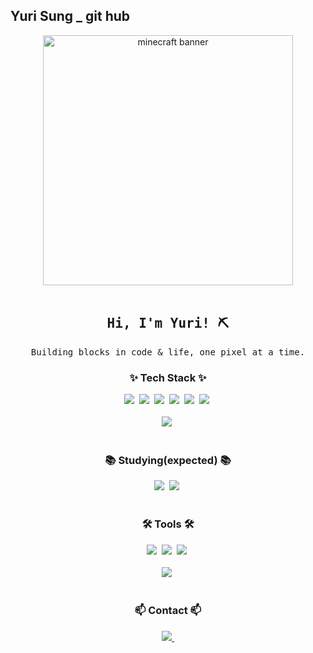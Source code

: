 ## Yuri Sung _ git hub 

<div align="center">
  <img src="https://cdn.pixelied.com/images/blog/minecraft-fonts/minecraft-fonts-2.webp" width="400px" alt="minecraft banner" />
  <br/><br/>
  <h2 style="font-family:monospace;">Hi, I'm Yuri! ⛏️</h2>
  <p style="font-family:monospace;">Building blocks in code & life, one pixel at a time.</p>
</div>



<h3 align="center">✨ Tech Stack ✨</h3>
<div align="center">
  <img src="https://img.shields.io/badge/JavaScript-F7DF1E?style=for-the-badge&logo=javascript&logoColor=black"/>&nbsp
  <img src="https://img.shields.io/badge/HTML5-E34F26?style=for-the-badge&logo=html5&logoColor=white"/>&nbsp
  <img src="https://img.shields.io/badge/CSS3-1572B6?style=for-the-badge&logo=css3&logoColor=white"/>&nbsp
  <img src="https://img.shields.io/badge/Java-007396?style=for-the-badge&logo=java&logoColor=white"/>&nbsp
  <img src="https://img.shields.io/badge/Spring-6DB33F?style=for-the-badge&logo=spring&logoColor=white"/>&nbsp
  <img src="https://img.shields.io/badge/Python-3776AB?style=for-the-badge&logo=python&logoColor=white"/>&nbsp
</div>



<br>

<div align="center">
  <img src="https://img.shields.io/badge/python-3670A0?style=for-the-badge&logo=python&logoColor=ffdd54" />&nbsp
  <!-- <img src="https://img.shields.io/badge/pandas-150458.svg?style=for-the-badge&logo=pandas&logoColor=white" />&nbsp
  <img src="https://img.shields.io/badge/numpy-4d77cf.svg?style=for-the-badge&logo=numpy&logoColor=white" />&nbsp
  <img src="https://img.shields.io/badge/Matplotlib-11557c.svg?style=for-the-badge&logo=Matplotlib&logoColor=white" />&nbsp-->
</div>

<br>

<h3 align="center">📚 Studying(expected) 📚</h3>
<div align="center">
  <img src="https://img.shields.io/badge/typescript-007ACC.svg?style=for-the-badge&logo=typescript&logoColor=white" />&nbsp
  <img src="https://img.shields.io/badge/React%20Query-FF4154?style=for-the-badge&logo=react%20query&logoColor=white" />&nbsp
  <!--<img src="https://img.shields.io/badge/Recoil-3578E5?style=for-the-badge&logo=recoil&logoColor=white" />&nbsp-->
</div>

<br>

<h3 align="center">🛠 Tools 🛠</h3>
<div align="center">
  <img src="https://img.shields.io/badge/git-F05033.svg?style=for-the-badge&logo=git&logoColor=white" />&nbsp
  <img src="https://img.shields.io/badge/github-181717.svg?style=for-the-badge&logo=github&logoColor=white" />&nbsp
  <img src="https://img.shields.io/badge/Notion-F3F3F3.svg?style=for-the-badge&logo=notion&logoColor=black" />&nbsp
</div>

<div align="center">
  <!-- <img src="https://img.shields.io/badge/adobe%20photoshop-08253c.svg?style=for-the-badge&logo=adobe%20photoshop&logoColor=37abff" />&nbsp
  <img src="https://img.shields.io/badge/figma-F24E1E.svg?style=for-the-badge&logo=figma&logoColor=white" />&nbsp-->
</div>

<br>

<div align="center">
  <img src="https://img.shields.io/badge/VSCode-2C2C32.svg?style=for-the-badge&logo=visual-studio-code&logoColor=22ABF3" />&nbsp
  <!--<img src="https://img.shields.io/badge/jupyter-2C2C32.svg?style=for-the-badge&logo=jupyter&logoColor=F37726" />&nbsp
<!--   <img src="https://img.shields.io/badge/Colab-2C2C32.svg?style=for-the-badge&logo=googlecolab&logoColor=F9AB00" />&nbsp -->
</div>

<br>

<h3 align="center">📫 Contact 📫</h3>
<div align="center">
  <!-- <a href="https://velog.io/@oka1313">
    <img src="https://img.shields.io/badge/Velog-1EBC8F?style=for-the-badge&logo=velog&logoColor=white" />&nbsp
  </a>-->
  <a href="mailto:syuri5458@naver.com">
    <img
      src="https://img.shields.io/badge/syuri5458@naver.com-D14836?style=for-the-badge&logo=gmail&logoColor=white"/>&nbsp
  </a>
</div>